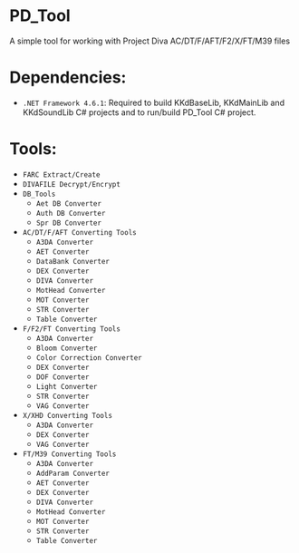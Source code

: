 # PD_Tool
A simple tool for working with Project Diva AC/DT/F/AFT/F2/X/FT/M39 files

# Dependencies:
+ `.NET Framework 4.6.1`: Required to build KKdBaseLib, KKdMainLib and KKdSoundLib C# projects and to run/build PD_Tool C# project.

# Tools:
- `FARC Extract/Create`
- `DIVAFILE Decrypt/Encrypt`
- `DB_Tools`
  - `Aet DB Converter`
  - `Auth DB Converter`
  - `Spr DB Converter`
- `AC/DT/F/AFT Converting Tools`
  - `A3DA Converter`
  - `AET Converter`
  - `DataBank Converter`
  - `DEX Converter`
  - `DIVA Converter`
  - `MotHead Converter`
  - `MOT Converter`
  - `STR Converter`
  - `Table Converter`
- `F/F2/FT Converting Tools`
  - `A3DA Converter`
  - `Bloom Converter`
  - `Color Correction Converter`
  - `DEX Converter`
  - `DOF Converter`
  - `Light Converter`
  - `STR Converter`
  - `VAG Converter`
- `X/XHD Converting Tools`
  - `A3DA Converter`
  - `DEX Converter`
  - `VAG Converter`
- `FT/M39 Converting Tools`
  - `A3DA Converter`
  - `AddParam Converter`
  - `AET Converter`
  - `DEX Converter`
  - `DIVA Converter`
  - `MotHead Converter`
  - `MOT Converter`
  - `STR Converter`
  - `Table Converter`
